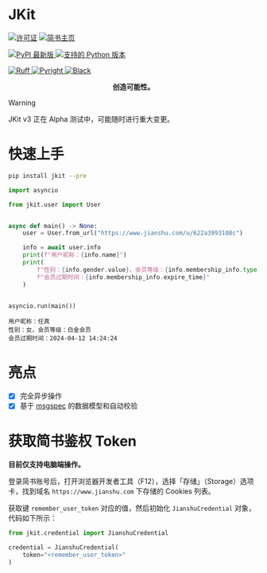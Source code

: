 # JKit

[![许可证](https://img.shields.io/github/license/FHU-yezi/JKit?style=flat-square&label=%E8%AE%B8%E5%8F%AF%E8%AF%81)](https://github.com/FHU-yezi/JKit/blob/v3/LICENSE)
[![简书主页](https://img.shields.io/badge/%E7%AE%80%E4%B9%A6-%E5%88%9D%E5%BF%83%E4%B8%8D%E5%8F%98__%E5%8F%B6%E5%AD%90-black?style=flat-square&color=EA6F5A)](https://www.jianshu.com/u/ea36c8d8aa30)

[![PyPI 最新版](https://img.shields.io/pypi/v/jkit?style=flat-square&label=PyPI)
](https://pypi.python.org/pypi/jkit)
[![支持的 Python 版本](https://img.shields.io/pypi/pyversions/jkit.svg?style=flat-square&label=Python%20%E7%89%88%E6%9C%AC)](https://pypi.python.org/pypi/jkit)

[![Ruff](https://img.shields.io/badge/%E9%9D%99%E6%80%81%E6%A3%80%E6%9F%A5-Ruff-purple?style=flat-square)
](https://github.com/astral-sh/ruff)
[![Pyright](https://img.shields.io/badge/%E7%B1%BB%E5%9E%8B%E6%A3%80%E6%9F%A5-Pyright-blue?style=flat-square)
](https://github.com/microsoft/pyright)
[![Black](https://img.shields.io/badge/%E4%BB%A3%E7%A0%81%E9%A3%8E%E6%A0%BC-Black-black?style=flat-square)
](https://github.com/psf/black)


<p align="center">
  <b>创造可能性。</b>
</p>

> [!WARNING]
> JKit v3 正在 Alpha 测试中，可能随时进行重大变更。

# 快速上手

```bash
pip install jkit --pre
```

```python
import asyncio

from jkit.user import User


async def main() -> None:
    user = User.from_url("https://www.jianshu.com/u/622a3993108c")

    info = await user.info
    print(f"用户昵称：{info.name}")
    print(
        f"性别：{info.gender.value}，会员等级：{info.membership_info.type.value}\n"
        f"会员过期时间：{info.membership_info.expire_time}"
    )


asyncio.run(main())
```

```
用户昵称：任真
性别：女，会员等级：白金会员
会员过期时间：2024-04-12 14:24:24
```

# 亮点

- [x] 完全异步操作
- [x] 基于 [msgspec](https://github.com/jcrist/msgspec) 的数据模型和自动校验

# 获取简书鉴权 Token

**目前仅支持电脑端操作。**

登录简书账号后，打开浏览器开发者工具（F12），选择「存储」（Storage）选项卡，找到域名 `https://www.jianshu.com` 下存储的 Cookies 列表。

获取键 `remember_user_token` 对应的值，然后初始化 `JianshuCredential` 对象，代码如下所示：

```python
from jkit.credential import JianshuCredential

credential = JianshuCredential(
    token="<remember_user_token>"
)
```
